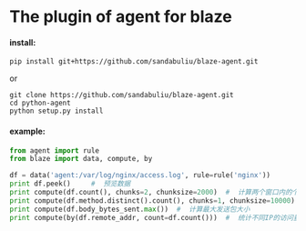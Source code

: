 # The plugin of agent for blaze


#### install:

```shell
pip install git+https://github.com/sandabuliu/blaze-agent.git
```
or      
```shell
git clone https://github.com/sandabuliu/blaze-agent.git
cd python-agent
python setup.py install
```

#### example:

```python
from agent import rule
from blaze import data, compute, by

df = data('agent:/var/log/nginx/access.log', rule=rule('nginx'))
print df.peek()     #  预览数据
print compute(df.count(), chunks=2, chunksize=2000)  #  计算两个窗口内的个数, 每个窗口大小为 2000
print compute(df.method.distinct().count(), chunks=1, chunksize=10000)  #  计算一个窗口内的请求方法种类, 每个窗口大小为10000
print compute(df.body_bytes_sent.max())  #  计算最大发送包大小
print compute(by(df.remote_addr, count=df.count()))  #  统计不同IP的访问量 
```